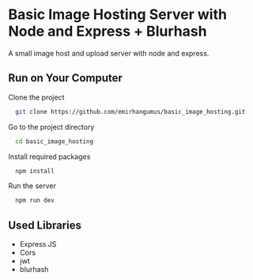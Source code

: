 # Basic Image Hosting Server with Node and Express + Blurhash

A small image host and upload server with node and express.

## Run on Your Computer

Clone the project

```bash
  git clone https://github.com/emirhangumus/basic_image_hosting.git
```

Go to the project directory

```bash
  cd basic_image_hosting
```

Install required packages

```bash
  npm install
```

Run the server

```bash
  npm run dev
```

## Used Libraries

- Express JS
- Cors
- jwt
- blurhash
  
